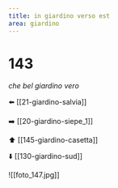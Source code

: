 ```yaml
---
title: in giardino verso est
area: giardino
---
```

# 143
_che bel giardino vero_

⬅️ [[21-giardino-salvia]]

➡️ [[20-giardino-siepe_1]]

⬆️ [[145-giardino-casetta]]

⬇️ [[130-giardino-sud]]


![[foto_147.jpg]]